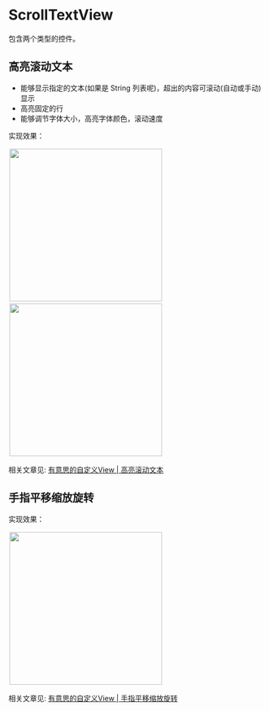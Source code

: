 # ScrollTextView

包含两个类型的控件。

## 高亮滚动文本

- 能够显示指定的文本(如果是 String 列表呢)，超出的内容可滚动(自动或手动)显示
- 高亮固定的行
- 能够调节字体大小，高亮字体颜色，滚动速度

实现效果：

<div style="float:left;border:solid 1px 000;margin:2px;"><img src="https://ljd1996.github.io/2021/08/10/Android%E8%87%AA%E5%AE%9A%E4%B9%89View-%E5%8F%AF%E9%AB%98%E4%BA%AE%E6%BB%9A%E5%8A%A8%E6%96%87%E6%9C%AC/demo-tv.gif" height="300" ></div>

<div style="float:left;border:solid 1px 000;margin:2px;"><img src="https://ljd1996.github.io/2021/08/10/Android%E8%87%AA%E5%AE%9A%E4%B9%89View-%E5%8F%AF%E9%AB%98%E4%BA%AE%E6%BB%9A%E5%8A%A8%E6%96%87%E6%9C%AC/demo-v.gif" height="300" ></div>

<div style="float:none;clear:both;"></div>

相关文章见: [有意思的自定义View | 高亮滚动文本](https://juejin.cn/post/6995015426996437006/)

## 手指平移缩放旋转

实现效果：

<div style="float:left;border:solid 1px 000;margin:2px;"><img src="fancy-demo.gif" height="300" ></div>

<div style="float:none;clear:both;"></div>

相关文章见: [有意思的自定义View | 手指平移缩放旋转](https://juejin.cn/post/6995792048620208159/)
